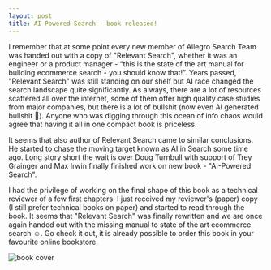```yaml
---
layout: post
title: AI Powered Search - book released!
---
```


I remember that at some point every new member of Allegro Search Team was handed out with a copy of "Relevant Search", whether it was an engineer or a product manager - “this is the state of the art manual for building ecommerce search - you should know that!”. Years passed, "Relevant Search" was still standing on our shelf but AI race changed the search landscape quite significantly. As always, there are a lot of resources scattered all over the internet, some of them offer high quality case studies from major companies, but there is a lot of bullshit (now even AI generated bullshit 🙂). Anyone who was digging through this ocean of info chaos would agree that having it all in one compact book is priceless.

It seems that also author of Relevant Search came to similar conclusions. He started to chase the moving target known as AI in Search some time ago. Long story short the wait is over Doug Turnbull with support of Trey Grainger and Max Irwin finally finished work on new book - "AI-Powered Search". 

I had the privilege of working on the final shape of this book as a technical reviewer of a few first chapters. I just received my reviewer's (paper) copy (I still prefer technical books on paper) and started to read through the book. It seems that "Relevant Search" was finally rewritten and we are once again handed out with the missing manual to state of the art ecommerce search ☺️. Go check it out, it is already possible to order this book in your favourite online bookstore.

![book cover]({{site.baseurl}}/assets/images/posts/ai-powered-search.jpeg)
